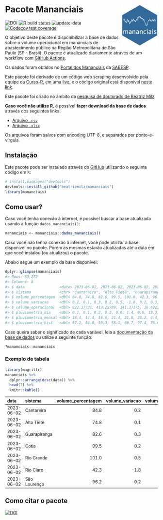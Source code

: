 
<!-- README.md is generated from README.Rmd. Please edit that file -->

# Pacote Mananciais <img src="man/figures/hexlogo.png" align="right" width = "120px"/>

<!-- badges: start -->

[![DOI](https://zenodo.org/badge/DOI/10.5281/zenodo.4733056.svg)](https://doi.org/10.5281/zenodo.4733056)
[![R build
status](https://github.com/beatrizmilz/mananciais/workflows/R-CMD-check/badge.svg)](https://github.com/beatrizmilz/mananciais/actions)
[![update-data](https://github.com/beatrizmilz/mananciais/actions/workflows/2-update_data.yaml/badge.svg)](https://github.com/beatrizmilz/mananciais/actions/workflows/2-update_data.yaml)
[![Codecov test
coverage](https://codecov.io/gh/beatrizmilz/mananciais/branch/master/graph/badge.svg)](https://codecov.io/gh/beatrizmilz/mananciais?branch=master)
<!-- badges: end -->

O objetivo deste pacote é disponibilizar a base de dados sobre o volume
operacional em mananciais de abastecimento público na Região
Metropolitana de São Paulo (SP - Brasil). O pacote é atualizado
diariamente através de um workflow com [GitHub
Actions](https://github.com/beatrizmilz/mananciais/actions).

Os dados foram obtidos no [Portal dos
Mananciais](http://mananciais.sabesp.com.br/Situacao) da
[SABESP](http://site.sabesp.com.br/site/Default.aspx).

Este pacote foi derivado de um código web scraping desenvolvido pela
equipe da [Curso-R](https://www.curso-r.com/), em uma
[live](https://youtu.be/jvZIxrMmOcQ), e o código original está
disponível [neste
link](https://github.com/curso-r/lives/blob/master/drafts/20200730_scraper_sabesp.R).

Este pacote foi criado no âmbito da [pesquisa de doutorado de Beatriz
Milz](https://beatrizmilz.github.io/tese/).

**Caso você não utilize R**, é possível **fazer download da base de
dados** através dos seguintes links:

- [Arquivo
  `.csv`](https://github.com/beatrizmilz/mananciais/raw/master/inst/extdata/mananciais.csv)
- [Arquivo
  `.xlsx`](https://github.com/beatrizmilz/mananciais/blob/master/inst/extdata/mananciais.xlsx?raw=true)

Os arquivos foram salvos com encoding UTF-8, e separados por
ponto-e-vírgula.

## Instalação

Este pacote pode ser instalado através do [GitHub](https://github.com/)
utilizando o seguinte código em `R`:

``` r
# install.packages("devtools")
devtools::install_github("beatrizmilz/mananciais")
library(mananciais)
```

## Como usar?

Caso você tenha conexão à internet, é possível buscar a base atualizada
usando a função `dados_mananciais()`:

``` r
mananciais <- mananciais::dados_mananciais() 
```

Caso você não tenha conexão à internet, você pode utilizar a base
disponível no pacote. Porém as mesmas estarão atualizadas até a data em
que você instalou (ou atualizou) o pacote.

Abaixo segue um exemplo da base disponível:

``` r
dplyr::glimpse(mananciais)
#> Rows: 53,272
#> Columns: 8
#> $ data                <date> 2023-06-02, 2023-06-02, 2023-06-02, 2023-06-02, 2…
#> $ sistema             <chr> "Cantareira", "Alto Tietê", "Guarapiranga", "Cotia…
#> $ volume_porcentagem  <dbl> 84.8, 74.8, 82.6, 99.5, 101.0, 42.3, 96.2, 84.6, 7…
#> $ volume_variacao     <dbl> 0.2, 0.1, 0.3, 0.2, 0.5, -1.8, 0.2, 0.3, 0.3, 1.2,…
#> $ volume_operacional  <dbl> 832.37731, 419.25789, 141.37175, 16.42236, 113.330…
#> $ pluviometria_dia    <dbl> 0.1, 0.1, 0.2, 0.2, 0.0, 1.4, 0.6, 18.3, 14.3, 16.…
#> $ pluviometria_mensal <dbl> 18.4, 14.4, 16.6, 21.4, 21.8, 23.2, 4.4, 18.3, 14.…
#> $ pluviometria_hist   <dbl> 57.2, 54.0, 53.3, 58.1, 60.7, 97.4, 75.6, 57.2, 54…
```

Caso queira saber o significado de cada variável, leia a [documentação
da base de
dados](https://beatrizmilz.github.io/mananciais/reference/mananciais.html)
ou utilize a seguinte função:

``` r
?mananciais::mananciais
```

### Exemplo de tabela

``` r
library(magrittr)
mananciais %>% 
  dplyr::arrange(desc(data)) %>% 
  head(7) %>%
  knitr::kable()
```

| data       | sistema      | volume_porcentagem | volume_variacao | volume_operacional | pluviometria_dia | pluviometria_mensal | pluviometria_hist |
|:-----------|:-------------|-------------------:|----------------:|-------------------:|-----------------:|--------------------:|------------------:|
| 2023-06-02 | Cantareira   |               84.8 |             0.2 |          832.37731 |              0.1 |                18.4 |              57.2 |
| 2023-06-02 | Alto Tietê   |               74.8 |             0.1 |          419.25789 |              0.1 |                14.4 |              54.0 |
| 2023-06-02 | Guarapiranga |               82.6 |             0.3 |          141.37175 |              0.2 |                16.6 |              53.3 |
| 2023-06-02 | Cotia        |               99.5 |             0.2 |           16.42236 |              0.2 |                21.4 |              58.1 |
| 2023-06-02 | Rio Grande   |              101.0 |             0.5 |          113.33068 |              0.0 |                21.8 |              60.7 |
| 2023-06-02 | Rio Claro    |               42.3 |            -1.8 |            5.78178 |              1.4 |                23.2 |              97.4 |
| 2023-06-02 | São Lourenço |               96.2 |             0.2 |           85.45194 |              0.6 |                 4.4 |              75.6 |

## Como citar o pacote

[![DOI](https://zenodo.org/badge/DOI/10.5281/zenodo.4733056.svg)](https://doi.org/10.5281/zenodo.4733056)
